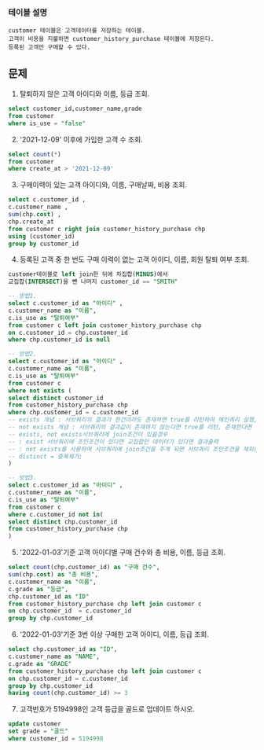 ### 테이블 설명

    customer 테이블은 고객데이터를 저장하는 테이블.
    고객이 비용을 지불하면 customer_history_purchase 테이블에 저장된다.
    등록된 고객만 구매할 수 있다.

## 문제

1. 탈퇴하지 않은 고객 아이디와 이름, 등급 조회.

```sql
select customer_id,customer_name,grade
from customer
where is_use = "false"
```

2. '2021-12-09' 이후에 가입한 고객 수 조회.

```sql
select count(*)
from customer
where create_at > '2021-12-09'
```

3. 구매이력이 있는 고객 아이디와, 이름, 구매날짜, 비용 조회.

```sql
select c.customer_id ,
c.customer_name ,
sum(chp.cost) ,
chp.create_at
from customer c right join customer_history_purchase chp
using (customer_id)
group by customer_id
```

4. 등록된 고객 중 한 번도 구매 이력이 없는 고객 아이디, 이름, 회원 탈퇴 여부 조회.

```sql
customer테이블로 left join한 뒤에 차집합(MINUS)에서
교집합(INTERSECT)을 뺀 나머지 customer_id == "SMITH"
```

```SQL
-- 방법1.
select c.customer_id as "아이디" ,
c.customer_name as "이름",
c.is_use as "탈퇴여부"
from customer c left join customer_history_purchase chp
on c.customer_id = chp.customer_id
where chp.customer_id is null
```

```SQL
-- 방법2.
select c.customer_id as "아이디" ,
c.customer_name as "이름",
c.is_use as "탈퇴여부"
from customer c
where not exists (
select distinct customer_id
from customer_history_purchase chp
where chp.customer_id = c.customer_id
-- exists 개념 : 서브쿼리의 결과가 한건이라도 존재하면 true를 리턴하여 메인쿼리 실행, 존재하지않으면 false를 리턴
-- not exists 개념 : 서브쿼리의 결과값이 존재하지 않는다면 true를 리턴, 존재한다면 false를 리턴
-- exists, not exists서브쿼리에 join조건이 있을경우
-- : exist 서브쿼리에 조인조건이 있다면 교집합인 데이터가 있다면 결과출력
-- : not exists를 사용하여 서브쿼리에 join조건을 주게 되면 서브쿼리 조인조건을 제외한 나머지를 출력
-- distinct = 중복제거;
)
```

```SQL
-- 방법3.
select c.customer_id as "아이디" ,
c.customer_name as "이름",
c.is_use as "탈퇴여부"
from customer c
where c.customer_id not in(
select distinct chp.customer_id
from customer_history_purchase chp
)
```

5. '2022-01-03'기준 고객 아이디별 구매 건수와 총 비용, 이름, 등급 조회.

```SQL
select count(chp.customer_id) as "구매 건수",
sum(chp.cost) as "총 비용",
c.customer_name as "이름",
c.grade as "등급",
chp.customer_id as "ID"
from customer_history_purchase chp left join customer c
on chp.customer_id  = c.customer_id
group by chp.customer_id
```

6. '2022-01-03'기준 3번 이상 구매한 고객 아이디, 이름, 등급 조회.

```SQL
select chp.customer_id as "ID",
c.customer_name as "NAME",
c.grade as "GRADE"
from customer_history_purchase chp left join customer c
on chp.customer_id = c.customer_id
group by chp.customer_id
having count(chp.customer_id) >= 3
```

7. 고객번호가 5194998인 고객 등급을 골드로 업데이트 하시오.

```SQL
update customer
set grade = "골드"
where customer_id = 5194998
```
